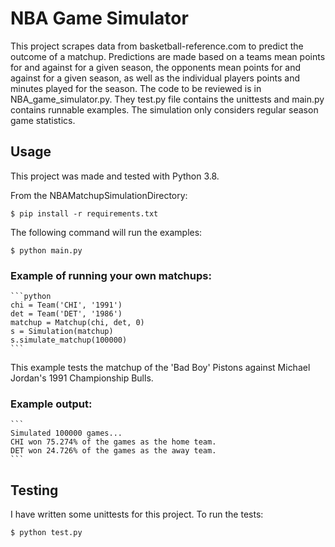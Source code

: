 # NBA Game Simulator

This project scrapes data from basketball-reference.com to predict the outcome of a matchup. Predictions are made based on a teams mean points for and against for a given season, the opponents mean points for and against for a given season, as well as the individual players points and minutes played for the season. The code to be reviewed is in NBA_game_simulator.py. They test.py file contains the unittests and main.py contains runnable examples. The simulation only considers regular season game statistics.

## Usage

This project was made and tested with Python 3.8.

From the NBAMatchupSimulationDirectory:
```
$ pip install -r requirements.txt
```

The following command will run the examples:
```
$ python main.py
```

### Example of running your own matchups:
    ```python
    chi = Team('CHI', '1991')
    det = Team('DET', '1986')
    matchup = Matchup(chi, det, 0)
    s = Simulation(matchup)
    s.simulate_matchup(100000)
    ```

This example tests the matchup of the 'Bad Boy' Pistons against Michael Jordan's 1991 Championship Bulls.

### Example output:
    ```
    Simulated 100000 games...
    CHI won 75.274% of the games as the home team.
    DET won 24.726% of the games as the away team.
    ```

## Testing

I have written some unittests for this project. To run the tests:
```
$ python test.py
```
